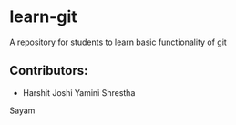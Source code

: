 # learn-git
A repository for students to learn basic functionality of git

## Contributors:

 - Harshit Joshi
 Yamini Shrestha


Sayam
